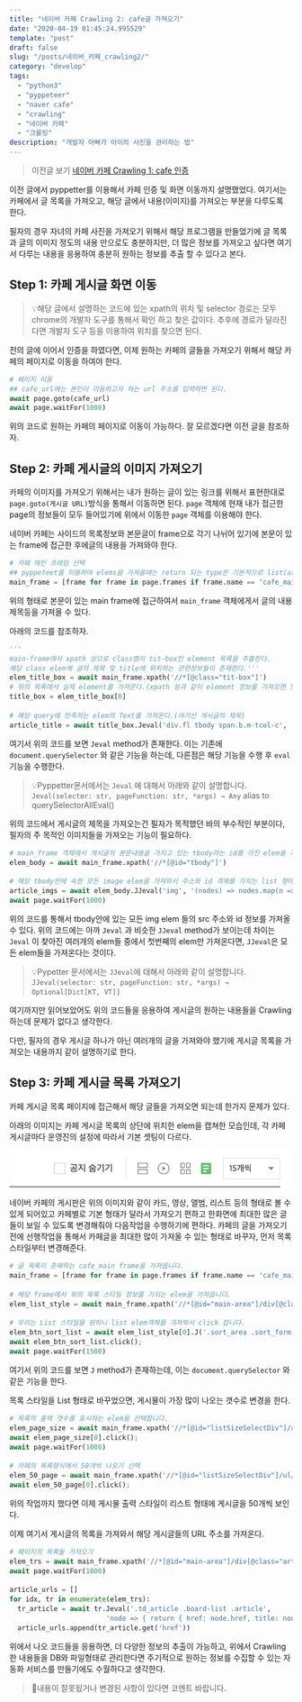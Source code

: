 ```yaml
---
title: "네이버 카페 Crawling 2: cafe글 가져오기"
date: "2020-04-19 01:45:24.995529"
template: "post"
draft: false
slug: "/posts/네이버_카페_crawling2/"
category: "develop"
tags:
  - "python3"
  - "pyppeteer"
  - "naver cafe"
  - "crawling"
  - "네이버 카페"
  - "크롤링"
description: "개발자 아빠가 아이의 사진을 관리하는 법"
---
```


> 이전글 보기 [네이버 카페 Crawling 1: cafe 인증](/posts/네이버_카페_crawling1)

이전 글에서 pyppetter를 이용해서 카페 인증 및 화면 이동까지 설명했었다. 여기서는 카페에서 글 목록을 가져오고, 해당 글에서 내용(이미지)를 가져오는 부분을 다루도록 한다.

필자의 경우 자녀의 카페 사진을 가져오기 위해서 해당 프로그램을 만들었기에 글 목록과 글의 이미지 정도의 내용 만으로도 충분하지만, 더 많은 정보를 가져오고 싶다면 여기서 다루는 내용을 응용하여 충분히 원하는 정보를 추출 할 수 있다고 본다.

## Step 1: 카페 게시글 화면 이동

> 💡해당 글에서 설명하는 코드에 있는 xpath의 위치 및 selector 경로는 모두 chrome의 개발자 도구를 통해서 확인 하고 찾은 값이다. 추후에 경로가 달라진다면 개발자 도구 등을 이용하여 위치를 찾으면 된다.

전의 글에 이어서 인증을 하였다면, 이제 원하는 카페의 글들을 가져오기 위해서 해당 카페의 페이지로 이동을 하여야 한다.

```python {numberLines}
# 페이지 이동
## cafe_url에는 본인이 이동하고자 하는 url 주소를 입력하면 된다.
await page.goto(cafe_url)
await page.waitFor(1000)
```

위의 코드로 원하는 카페의 페이지로 이동이 가능하다. 잘 모르겠다면 이전 글을 참조하자.

## Step 2: 카페 게시글의 이미지 가져오기

카페의 이미지를 가져오기 위해서는 내가 원하는 글이 있는 링크를 위해서 표현한대로 `page.goto(게시글 URL)`방식을 통해서 이동하면 된다.
`page` 객체에 현재 내가 접근한 page의 정보들이 모두 들어있기에 위에서 이동한 `page` 객체를 이용해야 한다.

네이버 카페는 사이드의 목록정보와 본문글이 frame으로 각기 나뉘어 있기에 본문이 있는 frame에 접근한 후에글의 내용을 가져와야 한다.

```python {numberLines}
# 카페 메인 프레임 선택
## pyppeteet를 이용하여 elems을 가져올때는 return 되는 type은 기본적으로 list(array) 형태를 띈다.
main_frame = [frame for frame in page.frames if frame.name == 'cafe_main'][0]
```

위의 형태로 본문이 있는 main frame에 접근하여서 `main_frame` 객체에게서 글의 내용 제목등을 가져올 수 있다.

아래의 코드를 참조하자.

```python {numberLines}
'''
main-frame에서 xpath 상으로 class명이 tit-box인 element 목록을 추출한다.
해당 class elem에 글의 제목 및 title에 위치하는 관련정보들이 존재한다.'''
elem_title_box = await main_frame.xpath('//*[@class="tit-box"]')
# 위의 목록에서 실제 element를 가져온다.(xpath 등과 같이 element 정보를 가져오면 모두 list형태를 띈다)
title_box = elem_title_box[0]

# 해당 query에 만족하는 elem의 Text를 가져온다.(여기선 게시글의 제목)
article_title = await title_box.Jeval('div.fl tbody span.b.m-tcol-c', 'node => node.innerText')
```

여기서 위의 코드를 보면 `Jeval` method가 존재한다. 이는 기존에 `document.querySelector` 와 같은 기능을 하는데, 다른점은 해당 기능을 수행 후 `eval` 기능을 수행한다.

> 💡Pyppetter문서에서는 `Jeval` 에 대해서 아래와 같이 설명합니다.
> `Jeval(selector: str, pageFunction: str, *args) → Any`
> alias to querySelectorAllEval()

위의 코드에서 게시글의 제목을 가져오는건 필자가 목적했던 바의 부수적인 부분이다, 필자의 주 목적인 이미지들을 가져오는 기능이 필요하다.

```python {numberLines}
# main_frame 객체에서 게시글의 본문내용을 가지고 있는 tbody라는 id를 가진 elem을 가져옵니다.
elem_body = await main_frame.xpath('//*[@id="tbody"]')

# 해당 tbody안에 속한 모든 image elem을 가져와서 주소와 id 객체를 가지는 list 형태로 return 합니다.
article_imgs = await elem_body.JJeval('img', '(nodes) => nodes.map(n => { return { src: n.src, name: n.id }})')
await page.waitFor(1000)
```

위의 코드를 통해서 tbody안에 있는 모든 img elem 들의 src 주소와 id 정보를 가져올 수 있다. 위의 코드에는 아까 `Jeval` 과 비슷한 `JJeval` method가 보이는데 차이는 `Jeval` 이 찾아진 여러개의 elem들 중에서 첫번째의 elem만 가져온다면, `JJeval`은 모든 elem들을 가져온다는 것이다.

> 💡Pypetter 문서에서는 `JJeval`에 대해서 아래와 같이 설명합니다.
> `JJeval(selector: str, pageFunction: str, *args) → Optional[Dict[KT, VT]]`

여기까지만 읽어보았어도 위의 코드들을 응용하여 게시글의 원하는 내용들을 Crawling 하는데 문제가 없다고 생각한다.

다만, 필자의 경우 게시글 하나가 아닌 여러개의 글을 가져와야 했기에 게시글 목록을 가져오는 내용까지 같이 설명하기로 한다.

## Step 3: 카페 게시글 목록 가져오기

카페 게시글 목록 페이지에 접근해서 해당 글들을 가져오면 되는데 한가지 문제가 있다.

아래의 이미지는 카페 게시글 목록의 상단에 위치한 elem을 캡쳐한 모습인데, 각 카페 게시글마다 운영진의 설정에 따라서 기본 셋팅이 다르다.

![](/media/네이버_카페_크롤링2/0419_1.png)

네이버 카페의 게시판은 위의 이미지와 같이 카드, 영상, 앨범, 리스트 등의 형태로 볼 수 있게 되어있고 카페별로 기본 형태가 달라서 가져오기 편하고 한화면에 최대한 많은 글들이 보일 수 있도록 변경해줘야 다음작업을 수행하기에 편하다. 카페의 글을 가져오기 전에 선행작업을 통해서 카페글을 최대한 많이 가져올 수 있는 형태로 바꾸자, 먼저 목록 스타일부터 변경해준다.

```python {numberLines}
# 글 목록이 존재하는 cafe_main frame을 가져옵니다.
main_frame = [frame for frame in page.frames if frame.name == 'cafe_main'][0]

# 해당 frame에서 위의 목록 스타일 정보를 가지는 elem을 가져옵니다.
elem_list_style = await main_frame.xpath('//*[@id="main-area"]/div[@class="list-style"]')

# 우리는 List 스타일을 원하니 list elem객체를 가져와서 click 합니다.
elem_btn_sort_list = await elem_list_style[0].J('.sort_area .sort_form .sort_list')
await elem_btn_sort_list.click();
await page.waitFor(1500)
```

여기서 위의 코드를 보면 `J` method가 존재하는데, 이는 `document.querySelector` 와 같은 기능을 한다.

목록 스타일을 List 형태로 바꾸었으면, 게시물이 가장 많이 나오는 갯수로 변경을 한다.

```python {numberLines}
# 목록의 출력 갯수를 표시하는 elem을 선택합니다.
elem_page_size = await main_frame.xpath('//*[@id="listSizeSelectDiv"]/a')
await elem_page_size[0].click();
await page.waitFor(1000)

# 카페의 목록형식에서 50개씩 나오기 선택
elem_50_page = await main_frame.xpath('//*[@id="listSizeSelectDiv"]/ul/li[7]/a')
await elem_50_page[0].click();
```

위의 작업까지 했다면 이제 게시물 출력 스타일이 리스트 형태에 게시글을 50개씩 보인다.

이제 여기서 게시글의 목록을 가져와서 해당 게시글들의 URL 주소를 가져온다.

```python {numberLines}
# 페이지의 목록들 가져오기
elem_trs = await main_frame.xpath('//*[@id="main-area"]/div[@class="article-board m-tcol-c"]/table/tbody/tr')
await page.waitFor(1000)

article_urls = []
for idx, tr in enumerate(elem_trs):
  tr_article = await tr.Jeval('.td_article .board-list .article',
                        'node => { return { href: node.href, title: node.innerText } }')
  article_urls.append(tr_article.get('href'))
```

위에서 나오 코드들을 응용하면, 더 다양한 정보의 추출이 가능하고, 위에서 Crawling한 내용들을 DB와 파일형태로 관리한다면 주기적으로 원하는 정보를 수집할 수 있는 자동화 서비스를 만들기에도 수월하다고 생각한다.

> 📌내용이 잘못됬거나 변경된 사항이 있다면 코멘트 바랍니다.
